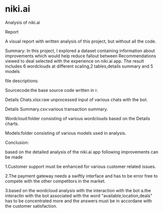 # niki.ai
Analysis of niki.ai

Report

A visual report with written analysis of this project, but without all the code.

Summary:
In this project, I explored a dataset containing information about improvements which would help reduce 
fallout between Recommendations viewed to deal selected with the experience on niki.ai app.
The result includes 6 wordclouds at different scaling,2 tables,details summary and 5 models

file descriptions:

Sourcecode:the base source code written in r.

Details Chats.xlsx:raw unprocessed input of various chats with the bot.

Details Summary.csv:various transaction summary.

Wordcloud:folder consisting of various wordclouds based on the Details charts.

Models:folder consisting of various models used in analysis.



Conclusion:

based on the detailed analysis of the niki.ai app following improvements can be made

1.Customer support must be enhanced for various customer related issues.

2.The payment gateway needs a swiftly interface and has to be error free to compete with the other competitors in the market.

3.based on the wordcloud analysis with the interaction with the bot 
a.the interactin with the bot associated with the word "available,location,deals" has to be concentrated more and the answers must be 
in accordane with the customer satisfaction.

